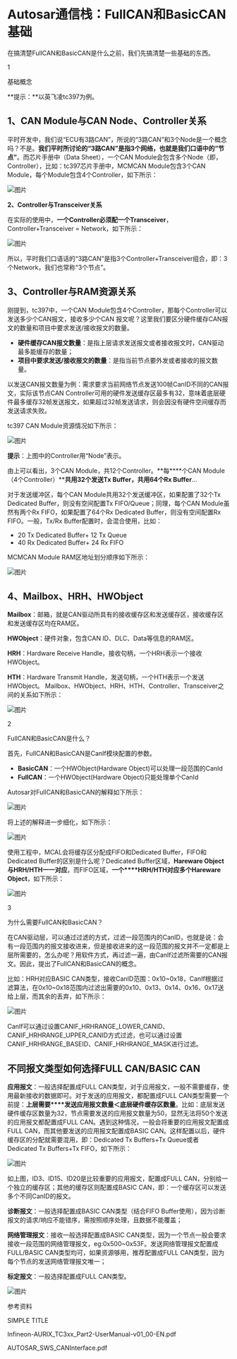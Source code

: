 # Autosar通信栈：FullCAN和BasicCAN基础

在搞清楚FullCAN和BasicCAN是什么之前，我们先搞清楚一些基础的东西。

1

基础概念

**提示：**以英飞凌tc397为例。

## 1、CAN Module与CAN Node、Controller关系

平时开发中，我们说“ECU有3路CAN”，所说的“3路CAN”和3个Node是一个概念吗？不是。**我们平时所讨论的“3路CAN”是指3个网络，也就是我们口语中的“节点”**。而芯片手册中（Data Sheet），一个CAN Module会包含多个Node（即，Controller），比如：tc397芯片手册中，MCMCAN Module包含3个CAN Module，每个Module包含4个Controller，如下所示：

![图片](https://mmbiz.qpic.cn/mmbiz_png/eEEQvxEw8vyP3p9jEnk3vRzHtwD1qv7QTOupsu9gtN6CrfG1cALymPHVXpqmf6Dvvh3SicRgiaTq8IAzGshhrByw/640?wx_fmt=png&wxfrom=5&wx_lazy=1&wx_co=1)

**2、Controller与Transceiver关系**

在实际的使用中，**一个Controller必须配一个Transceiver**，Controller+Transceiver = Network，如下所示：

![图片](https://mmbiz.qpic.cn/mmbiz_png/eEEQvxEw8vzIkpfAqvqURIgo9x6ZSibKFAUdoUMJoAC6ORic0PXZHNj7HYNkT8w70dMyiaPZ3q54tzTryxgzHmicUA/640?wx_fmt=png&wxfrom=5&wx_lazy=1&wx_co=1)

所以，平时我们口语话的“3路CAN”是指3个Controller+Transceiver组合，即：3个Network，我们也常称“3个节点”。

## 3、Controller与RAM资源关系

刚提到，tc397中，一个CAN Module包含4个Controller，那每个Controller可以发送多少个CAN报文，接收多少个CAN 报文呢？这里我们要区分硬件缓存CAN报文的数量和项目中要求发送/接收报文的数量。

- **硬件缓存CAN报文数量**：是指上层请求发送报文或者接收报文时，CAN驱动最多能缓存的数量；
- **项目中要求发送/接收报文的数量**：是指当前节点要外发或者接收的报文数量。

以发送CAN报文数量为例：需求要求当前网络节点发送100帧CanID不同的CAN报文，实际该节点CAN Controller可用的硬件发送缓存区最多有32，意味着底层硬件最多缓存32帧发送报文，如果超过32帧发送请求，则会因没有硬件空间缓存而发送请求失败。

tc397 CAN Module资源情况如下所示：

![图片](https://mmbiz.qpic.cn/mmbiz_png/eEEQvxEw8vzIkpfAqvqURIgo9x6ZSibKF2bcwyJRCrEEf4KvXGFQicmD7cyoL2lGFcVO18d1JHGa9YKqJCd94jEw/640?wx_fmt=png&wxfrom=5&wx_lazy=1&wx_co=1)

**提示**：上图中的Controller用“Node”表示。

由上可以看出，3个CAN Module，共12个Controller。**每****个CAN Module（4个Controller）****共用32个发送Tx Buffer，共用64个Rx Buffer**...

对于发送缓冲区，每个CAN Module共用32个发送缓冲区，如果配置了32个Tx Dedicated Buffer，则没有空间配置Tx FIFO/Queue；同理，每个CAN Module虽然有两个Rx FIFO，如果配置了64个Rx Dedicated Buffer，则没有空间配置Rx FIFO。一般，Tx/Rx Buffer配置时，会混合使用，比如：

- 20 Tx Dedicated Buffer+ 12 Tx Queue
- 40 Rx Dedicated Buffer+ 24 Rx FIFO

MCMCAN Module RAM区地址划分顺序如下所示：

![图片](https://mmbiz.qpic.cn/mmbiz_png/eEEQvxEw8vzIkpfAqvqURIgo9x6ZSibKFA37htL34icV7o1AmFSejvNesdAic7pMB8eEOd7c4qKfuia9TlkUo5e4zw/640?wx_fmt=png&wxfrom=5&wx_lazy=1&wx_co=1)

## 4、Mailbox、HRH、HWObject

**Mailbox**：邮箱，就是CAN驱动所具有的接收缓存区和发送缓存区，接收缓存区和发送缓存区均在RAM区。

**HWObject**：硬件对象，包含CAN ID、DLC、Data等信息的RAM区。

**HRH**：Hardware Receive Handle，接收句柄，一个HRH表示一个接收HWObject。

**HTH**：Hardware Transmit Handle，发送句柄，一个HTH表示一个发送HWObject。
Mailbox、HWObject、HRH、HTH、Controller、Transceiver之间的关系如下所示：

![图片](https://mmbiz.qpic.cn/mmbiz_png/eEEQvxEw8vzIkpfAqvqURIgo9x6ZSibKF3z1Arrc59KyI1Upliashib6zibn0zG3Cy6hrCROfMFzKKkw7QK16yBkmA/640?wx_fmt=png&wxfrom=5&wx_lazy=1&wx_co=1)

2

FullCAN和BasicCAN是什么？

首先，FullCAN和BasicCAN是CanIf模块配置的参数。

- **BasicCAN**：一个HWObject(Hardware Object)可以处理一段范围的CanId
- **FullCAN**：一个HWObject(Hardware Object)只能处理单个CanId

Autosar对FullCAN和BasicCAN的解释如下所示：

![图片](https://mmbiz.qpic.cn/mmbiz_png/eEEQvxEw8vzIkpfAqvqURIgo9x6ZSibKFUxlKELUXcL84DtzfE0ygLqMac2xeDBYuMfCLwcJMEr1on4EmVmibziag/640?wx_fmt=png&wxfrom=5&wx_lazy=1&wx_co=1)

将上述的解释进一步细化，如下所示：

![图片](https://mmbiz.qpic.cn/mmbiz_png/eEEQvxEw8vzIkpfAqvqURIgo9x6ZSibKFczZfiaEJfRbA47wpfZoaSKCDJcjEaiaCtPfGibGM1CvL5puh3cbPmJCtw/640?wx_fmt=png&wxfrom=5&wx_lazy=1&wx_co=1)

使用工程中，MCAL会将缓存区分配成FIFO和Dedicated Buffer，FIFO和Dedicated Buffer的区别是什么呢？Dedicated Buffer区域，**Hareware Object与HRH/HTH一一对应**，而FIFO区域，**一个****HRH/HTH对应多个Hareware Object**，如下所示：

![图片](https://mmbiz.qpic.cn/mmbiz_png/eEEQvxEw8vxSRuDpmo2G7icibBqU2lo7hQWY2QwxGHGRGqxOWZCUia8zPrwgiayqNNGH9mmOZDk8zswtBm9gtbrtyQ/640?wx_fmt=png&wxfrom=5&wx_lazy=1&wx_co=1)

3

为什么需要FullCAN和BasicCAN？

在CAN驱动层，可以通过过滤的方式，过滤一段范围内的CanID，也就是说：会有一段范围内的报文接收进来，但是接收进来的这一段范围的报文并不一定都是上层所需要的，怎么办呢？用软件方式，再过滤一遍，由CanIf过滤所需要的CAN报文。因此，提出了FullCAN和BasicCAN的概念。

比如：HRH对应BASIC CAN类型，接收CanID范围：0x10~0x18，CanIf根据过滤算法，在0x10~0x18范围内过滤出需要的0x10、0x13、0x14、0x16、0x17送给上层，而其余的丢弃，如下所示：

![图片](https://mmbiz.qpic.cn/mmbiz_png/eEEQvxEw8vxSRuDpmo2G7icibBqU2lo7hQp0RzZmbADuWoyXhVMkLsAu7XjBYzoy3H9lJSZ3TkaZnqG0XC3h6d2w/640?wx_fmt=png&wxfrom=5&wx_lazy=1&wx_co=1)

CanIf可以通过设置CANIF_HRHRANGE_LOWER_CANID、CANIF_HRHRANGE_UPPER_CANID方式过滤，也可以通过设置CANIF_HRHRANGE_BASEID、CANIF_HRHRANGE_MASK进行过滤。

## 不同报文类型如何选择FULL CAN/BASIC CAN

**应用报文**：一般选择配置成FULL CAN类型，对于应用报文，一般不需要缓存，使用最新接收的数据即可。对于发送的应用报文，都配置成FULL CAN类型需要一个前提：**上层需要****发送应用报文数量＜底层硬件缓存区数量**。比如：底层发送硬件缓存区数量为32，节点需要发送的应用报文数量为50，显然无法将50个发送的应用报文都配置成FULL CAN。遇到这种情况，一般会将重要的应用报文配置成FULL CAN，而其他要发送的应用报文配置成BASIC CAN。这样配置以后，硬件缓存区的分配就需要混用，即：Dedicated Tx Buffers+Tx Queue或者 Dedicated Tx Buffers+Tx FIFO，如下所示：

![图片](https://mmbiz.qpic.cn/mmbiz_png/eEEQvxEw8vyP3p9jEnk3vRzHtwD1qv7QwR6L9ASvOFTbqlKlsZ1vfGzDOxJibHaVKqvprfrcfXTTTJlCc6YajdQ/640?wx_fmt=png&wxfrom=5&wx_lazy=1&wx_co=1)

如上图，ID3、ID15、ID20是比较重要的应用报文，配置成FULL CAN，分别给一个独立的缓存区；其他的缓存区则配置成BASIC CAN，即：一个缓存区可以发送多个不同CanID的报文。

**诊断报文**：一般选择配置成BASIC CAN类型（结合FIFO Buffer使用），因为诊断报文的请求/响应不能错序，需按照顺序处理，且数据不能覆盖；

**网络管理报文**：接收一般选择配置成BASIC CAN类型，因为一个节点一般会要求接收一段范围的网络管理报文，eg:0x500~0x53F。发送网络管理报文配置成FULL/BASIC CAN类型均可，如果资源够用，推荐配置成FULL CAN类型，因为每个节点的发送网络管理报文唯一；

**标定报文**：一般选择配置成FULL CAN类型。



![图片](https://mmbiz.qpic.cn/mmbiz_png/quuOyCqONwdD16hI11wAQWxGp4ajJ4DMnbsHGb4ViandFryeibcQb1Idxb3MHmrh20988OSES3OU1wPTicQbAr94g/640?wx_fmt=png&wxfrom=5&wx_lazy=1&wx_co=1)



参考资料

SIMPLE TITLE

Infineon-AURIX_TC3xx_Part2-UserManual-v01_00-EN.pdf

AUTOSAR_SWS_CANInterface.pdf